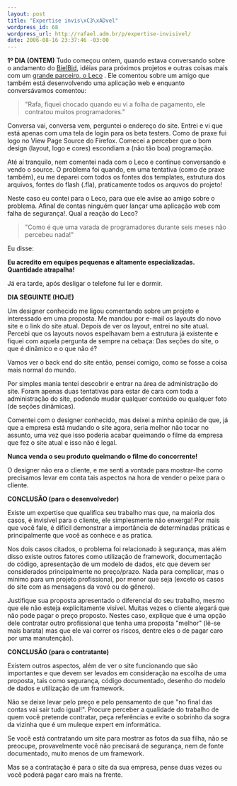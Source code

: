 ```yaml
--- 
layout: post
title: "Expertise invis\xC3\xADvel"
wordpress_id: 68
wordpress_url: http://rafael.adm.br/p/expertise-invisivel/
date: 2006-08-16 23:37:46 -03:00
---
```

<strong>1º DIA (ONTEM)</strong>
Tudo começou ontem, quando estava conversando sobre o andamento do <a href="http://bielbid.com.br">BielBid</a>, idéias para próximos projetos e outras coisas mais com um <a href="http://telequality.com.br/">grande parceiro, o Leco</a> . Ele comentou sobre um amigo que também está desenvolvendo uma aplicação web e enquanto conversávamos comentou:

<blockquote>"Rafa, fiquei chocado quando eu vi a folha de pagamento, ele contratou muitos programadores."</blockquote>

Conversa vai, conversa vem, perguntei o endereço do site. Entrei e vi que está apenas com uma tela de login para os beta testers. Como de praxe fui logo no View Page Source do Firefox. Comecei a perceber que o bom design (layout, logo e cores) escondiam a (não tão boa) programação.

Até aí tranquilo, nem comentei nada com o Leco e continue conversando e vendo o source. O problema foi quando, em uma tentativa (como de praxe também), eu me deparei com todos os fontes dos templates, estrutura dos arquivos, fontes do flash (.fla), praticamente todos os arquvos do projeto!

Neste caso eu contei para o Leco, para que ele avise ao amigo sobre o problema. Afinal de contas ninguém quer lançar uma aplicação web com falha de segurança!. Qual a reação do Leco?

<blockquote>"Como é que uma varada de programadores durante seis meses não percebeu nada!"</blockquote>

Eu disse:

<strong>Eu acredito em equipes pequenas e altamente especializadas. Quantidade atrapalha!</strong>

Já era tarde, após desligar o telefone fui ler e dormir.

<strong>DIA SEGUINTE (HOJE)</strong>

Um designer conhecido me ligou comentando sobre um projeto e interessado em uma proposta. Me mandou por e-mail os layouts do novo site e o link do site atual. Depois de ver os layout, entrei no site atual. Percebi que os layouts novos espelhavam bem a estrutura já existente e fiquei com aquela pergunta de sempre na cebaça: Das seções do site, o que é dinâmico e o que não é?

Vamos ver o back end do site então, pensei comigo, como se fosse a coisa mais normal do mundo.

Por simples mania tentei descobrir e entrar na área de administração do site. Foram apenas duas tentativas para estar de cara com toda a administração do site, podendo mudar qualquer conteúdo ou qualquer foto (de seções dinâmicas).

Comentei com o designer conhecido, mas deixei a minha opinião de que, já que a empresa está mudando o site agora, seria melhor não tocar no assunto, uma vez que isso poderia acabar queimando o filme da empresa que fez o site atual e isso não é legal.

<strong>Nunca venda o seu produto queimando o filme do concorrente!</strong>

O designer não era o cliente, e me senti a vontade para mostrar-lhe como precisamos levar em conta tais aspectos na hora de vender o peixe para o cliente.

<strong>CONCLUSÃO (para o desenvolvedor)</strong>

Existe um expertise que qualifica seu trabalho mas que, na maioria dos casos, é invisível para o cliente, ele simplesmente não enxerga! Por mais que você fale, é difícil demonstrar a importância de determinadas práticas e principalmente que você as conhece e as pratica.

Nos dois casos citados, o problema foi relacionado à segurança, mas além disso existe outros fatores como utilização de framework, documentação do código, apresentação de um modelo de dados, etc que devem ser considerados principalmente no preço/prazo. Nada para complicar, mas o mínimo para um projeto profissional, por menor que seja (exceto os casos do site com as mensagens da vovó ou do gênero).

Justifique sua proposta apresentado o diferencial do seu trabalho, mesmo que ele não esteja explicitamente visível. Muitas vezes o cliente alegará que não pode pagar o preço proposto. Nestes caso, explique que é uma opção dele contratar outro profissional que tenha uma proposta "melhor" (lê-se mais barata) mas que ele vai correr os riscos, dentre eles o de pagar caro por uma manutenção).

<strong>CONCLUSÃO (para o contratante)</strong>

Existem outros aspectos, além de ver o site funcionando que são importantes e que devem ser levados em consideração na escolha de uma proposta, tais como segurança, código documentado, desenho do modelo de dados e utilização de um framework.

Não se deixe levar pelo preço e pelo pensamento de que "no final das contas vai sair tudo igual!". Procure perceber a qualidade do trabalho de quem você pretende contratar, peça referências e evite o sobrinho da sogra da vizinha que é um muleque expert em informática.

Se você está contratando um site para mostrar as fotos da sua filha, não se preocupe, provavelmente você não precisará de segurança, nem de fonte documentado, muito menos de um framework.

Mas se a contratação é para o site da sua empresa, pense duas vezes ou você poderá pagar caro mais na frente.
